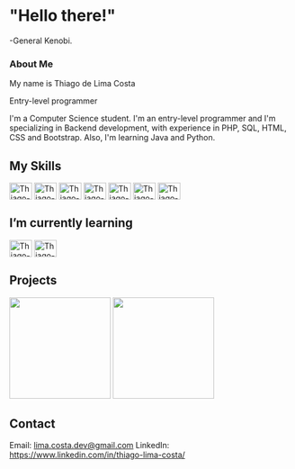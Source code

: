 # "Hello there!"
   -General Kenobi.

### About Me

My name is Thiago de Lima Costa

Entry-level programmer

I'm a Computer Science student. I'm an entry-level programmer and I'm specializing in Backend development, with experience in PHP, SQL, HTML, CSS and Bootstrap. Also, I'm learning Java and Python.

## My Skills

<img align="center" alt="Thiago-" height="30" width="40" src="https://cdn.jsdelivr.net/gh/devicons/devicon/icons/php/php-original.svg"/>
<img align="center" alt="Thiago-" height="30" width="40" src="https://cdn.jsdelivr.net/gh/devicons/devicon/icons/mysql/mysql-original-wordmark.svg"/>
<img align="center" alt="Thiago-" height="30" width="40" src="https://cdn.jsdelivr.net/gh/devicons/devicon/icons/html5/html5-original-wordmark.svg"/>
<img align="center" alt="Thiago-" height="30" width="40" src="https://cdn.jsdelivr.net/gh/devicons/devicon/icons/css3/css3-original-wordmark.svg"/>
<img align="center" alt="Thiago-" height="30" width="40" src="https://cdn.jsdelivr.net/gh/devicons/devicon/icons/bootstrap/bootstrap-original-wordmark.svg"/>
<img align="center" alt="Thiago-" height="30" width="40" src="https://cdn.jsdelivr.net/gh/devicons/devicon/icons/javascript/javascript-original.svg"/>
<img align="center" alt="Thiago-" height="30" width="40" src="https://cdn.jsdelivr.net/gh/devicons/devicon/icons/wordpress/wordpress-original.svg"/>

          
## I’m currently learning

<img align="center" alt="Thiago-" height="30" width="40" src="https://cdn.jsdelivr.net/gh/devicons/devicon/icons/java/java-original-wordmark.svg"/>
<img align="center" alt="Thiago-" height="30" width="40" src="https://cdn.jsdelivr.net/gh/devicons/devicon/icons/python/python-original-wordmark.svg"/>


## Projects
 <img height="180em" src="https://github-readme-stats.vercel.app/api?username=Thiago-Lima-Costa&show_icons=true&theme=tokyonight"/>
 <img height="180em" src="https://github-readme-stats.vercel.app/api/top-langs/?username=Thiago-Lima-Costa&layout=compact&theme=tokyonight"/>
 

## Contact

  Email: lima.costa.dev@gmail.com
  LinkedIn: https://www.linkedin.com/in/thiago-lima-costa/

